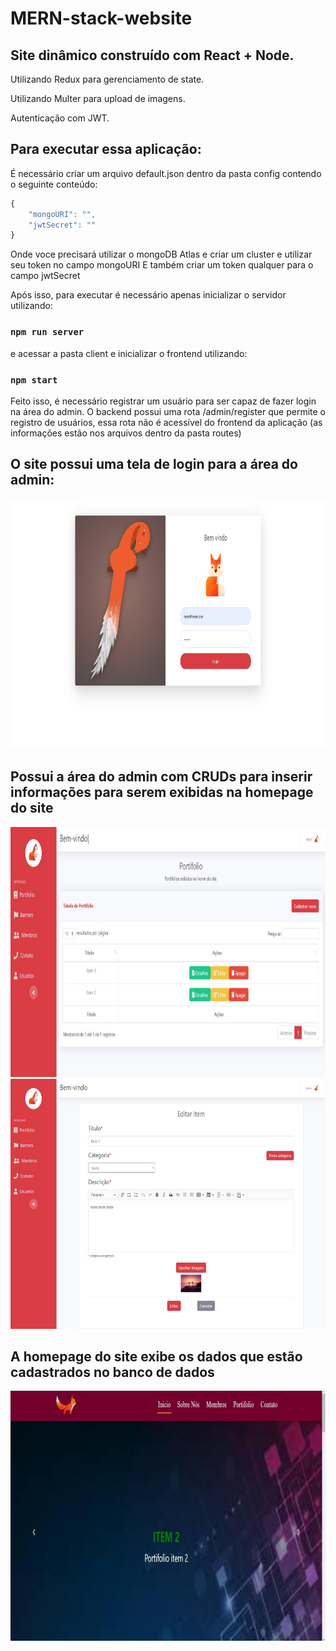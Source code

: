 # MERN-stack-website

## Site dinâmico construído com React + Node.

Utilizando Redux para gerenciamento de state.

Utilizando Multer para upload de imagens.

Autenticação com JWT.

## Para executar essa aplicação:
É necessário criar um arquivo default.json dentro da pasta config contendo o seguinte conteúdo:
```js
{
    "mongoURI": "",
    "jwtSecret": ""
}
```
Onde voce precisará utilizar o mongoDB Atlas e criar um cluster e utilizar seu token no campo mongoURI
E também criar um token qualquer para o campo jwtSecret

Após isso, para executar é necessário apenas inicializar o servidor utilizando:

### `npm run server` 

e acessar a pasta client e inicializar o frontend utilizando:

###  `npm start`

Feito isso, é necessário registrar um usuário para ser capaz de fazer login na área do admin. O backend possui uma rota /admin/register que permite o registro de usuários, essa rota não é acessível do frontend da aplicação (as informações estão nos arquivos dentro da pasta routes)

## O site possui uma tela de login para a área do admin:

<img src="./images_exp/login.jpeg" alt="Image Info" height="400"  />

## Possui a área do admin com CRUDs para inserir informações para serem exibidas na homepage do site

<img src="./images_exp/admin.jpeg" alt="Image Info" height="400"  />

<img src="./images_exp/edit.jpeg" alt="Image Info" height="400"  />

## A homepage do site exibe os dados que estão cadastrados no banco de dados

<img src="./images_exp/home.jpeg" alt="Image Info" height="400"  />

